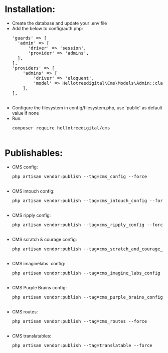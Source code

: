 <h1>Installation:</h1>
<ul>
	<li>Create the database and update your .env file</li>
	<li>
		Add the below to config/auth.php:
		<pre>
'guards' => [
  'admin' => [
	  'driver' => 'session',
	  'provider' => 'admins',
  ],
],
'providers' => [
	'admins' => [
		'driver' => 'eloquent',
		'model' => Hellotreedigital\Cms\Models\Admin::class,
	],
],
		</pre>
	</li>
    <li>Configure the filesystem in config/filesystem.php, use 'public' as default value if none</li>
	<li>
		Run:
		<pre>
composer require hellotreedigital/cms
		</pre>
	</li>
</ul>

<h1>Publishables:</h1>
<ul>
	<li>
		CMS config:
		<pre>
php artisan vendor:publish --tag=cms_config --force
		</pre>
	</li>
	<li>
		CMS intouch config:
		<pre>
php artisan vendor:publish --tag=cms_intouch_config --force
		</pre>
	</li>
	<li>
		CMS ripply config:
		<pre>
php artisan vendor:publish --tag=cms_ripply_config --force
		</pre>
	</li>
	<li>
		CMS scratch & courage config:
		<pre>
php artisan vendor:publish --tag=cms_scratch_and_courage_config --force
		</pre>
	</li>
	<li>
		CMS imaginelabs. config:
		<pre>
php artisan vendor:publish --tag=cms_imagine_labs_config --force
		</pre>
	</li>
	<li>
		CMS Purple Brains config:
		<pre>
php artisan vendor:publish --tag=cms_purple_brains_config --force
		</pre>
	</li>
	<li>
		CMS routes:
		<pre>
php artisan vendor:publish --tag=cms_routes --force
		</pre>
	</li>
	<li>
		CMS translatables:
		<pre>
php artisan vendor:publish --tag=translatable --force
		</pre>
	</li>
</ul>
